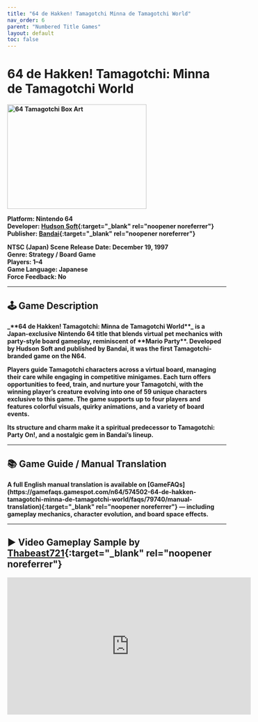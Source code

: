 ```yaml
---
title: "64 de Hakken! Tamagotchi Minna de Tamagotchi World"
nav_order: 6
parent: "Numbered Title Games"
layout: default
toc: false
---
```


# 64 de Hakken! Tamagotchi: Minna de Tamagotchi World
<b>
<img src="https://images.launchbox-app.com/c7ff564b-82e7-4701-a1e1-9a044e6c5f97.png" alt="64 Tamagotchi Box Art" width="320" height="240" />

**Platform:** Nintendo 64  
**Developer:** [Hudson Soft](https://en.wikipedia.org/wiki/Hudson_Soft){:target="_blank" rel="noopener noreferrer"}  
**Publisher:** [Bandai](https://en.wikipedia.org/wiki/Bandai){:target="_blank" rel="noopener noreferrer"}

**NTSC (Japan) Scene Release Date:** December 19, 1997  
**Genre:** Strategy / Board Game  
**Players:** 1–4  
**Game Language:** Japanese  
**Force Feedback:** No

---

## 🕹️ Game Description
<b>
_**64 de Hakken! Tamagotchi: Minna de Tamagotchi World**_ is a Japan-exclusive Nintendo 64 title that blends virtual pet mechanics with party-style board gameplay, reminiscent of **Mario Party**. Developed by Hudson Soft and published by Bandai, it was the first Tamagotchi-branded game on the N64.

Players guide Tamagotchi characters across a virtual board, managing their care while engaging in competitive minigames. Each turn offers opportunities to feed, train, and nurture your Tamagotchi, with the winning player’s creature evolving into one of **59 unique characters** exclusive to this game. The game supports up to four players and features colorful visuals, quirky animations, and a variety of board events.

Its structure and charm make it a spiritual predecessor to **Tamagotchi: Party On!**, and a nostalgic gem in Bandai’s lineup.

---

## 📚 Game Guide / Manual Translation
<b>
A full English manual translation is available on [GameFAQs](https://gamefaqs.gamespot.com/n64/574502-64-de-hakken-tamagotchi-minna-de-tamagotchi-world/faqs/79740/manual-translation){:target="_blank" rel="noopener noreferrer"} — including gameplay mechanics, character evolution, and board space effects.

---

## ▶️ Video Gameplay Sample by [Thabeast721](https://www.youtube.com/@thabeast721){:target="_blank" rel="noopener noreferrer"}
<b>
<iframe width="560" height="315" src="https://www.youtube.com/embed/-X8cbrEdOOs" title="64 Tamagotchi Gameplay Sample - Thabeast721" frameborder="0" allowfullscreen></iframe>
